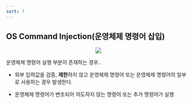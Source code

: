 ```yaml
---
sort: 7
---
```


## OS Command Injection(운영체제 명령어 삽입)

<center><img src = "https://user-images.githubusercontent.com/76420201/106404668-cc36e400-6476-11eb-9695-c38bd8098047.png"></center>

운영체제 명령어 실행 부분이 존재하는 경우..

- 외부 입력값을 검증, **제한**하지 않고 운영체제 명령어 또는 운영체제 명령어의 일부로 사용하는 경우 발생한다.

- 운영체제 명령어가 변조되어 의도하지 않는 명령어 또는 추가 명령어가 실행